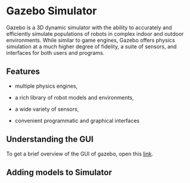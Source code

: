 # Gazebo Simulator

Gazebo is a 3D dynamic simulator with the ability to accurately and efficiently simulate populations of robots in complex indoor and outdoor environments. While similar to game engines, Gazebo offers physics simulation at a much higher degree of fidelity, a suite of sensors, and interfaces for both users and programs.

## Features

-   multiple physics engines,

-   a rich library of robot models and environments,

-   a wide variety of sensors,

-   convenient programmatic and graphical interfaces

## Understanding the GUI

To get a brief overview of the GUI of gazebo, open this [link](http://gazebosim.org/tutorials?cat=guided_b&tut=guided_b2).

## Adding models to Simulator

